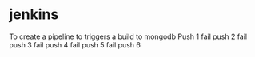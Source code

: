 # jenkins

To create a pipeline to triggers a build to mongodb
Push 1 fail
push 2 fail
push 3 fail
push 4 fail
push 5 fail
push 6
